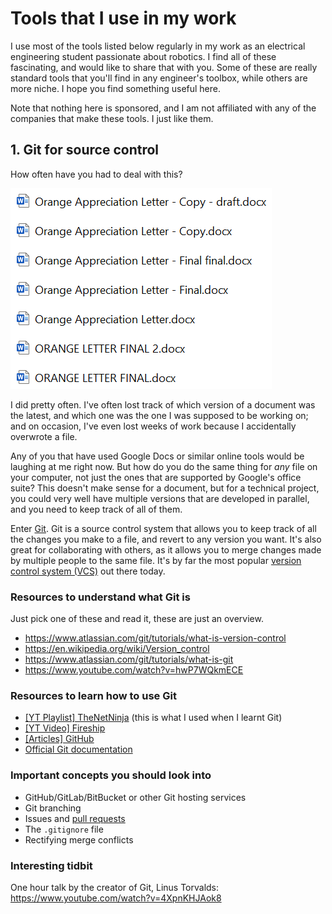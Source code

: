 # Tools that I use in my work

I use most of the tools listed below regularly in my work as an electrical engineering student passionate about robotics. I find all of these fascinating, and would like to share that with you. Some of these are really standard tools that you'll find in any engineer's toolbox, while others are more niche. I hope you find something useful here.

Note that nothing here is sponsored, and I am not affiliated with any of the companies that make these tools. I just like them.

## 1.   Git for source control
How often have you had to deal with this?

![Badly named Word documents](assets/1-bad-naming.png)

I did pretty often. I've often lost track of which version of a document was the latest, and which one was the one I was supposed to be working on; and on occasion, I've even lost weeks of work because I accidentally overwrote a file.

Any of you that have used Google Docs or similar online tools would be laughing at me right now. But how do you do the same thing for *any* file on your computer, not just the ones that are supported by Google's office suite? This doesn't make sense for a document, but for a technical project, you could very well have multiple versions that are developed in parallel, and you need to keep track of all of them.

Enter [Git](https://git-scm.com/). Git is a source control system that allows you to keep track of all the changes you make to a file, and revert to any version you want. It's also great for collaborating with others, as it allows you to merge changes made by multiple people to the same file. It's by far the most popular [version control system (VCS)](https://about.gitlab.com/topics/version-control/) out there today.

### Resources to understand what Git is
Just pick one of these and read it, these are just an overview.
*   https://www.atlassian.com/git/tutorials/what-is-version-control
*   https://en.wikipedia.org/wiki/Version_control
*   https://www.atlassian.com/git/tutorials/what-is-git
*   https://www.youtube.com/watch?v=hwP7WQkmECE

### Resources to learn how to use Git
*   [\[YT Playlist\] TheNetNinja](https://youtube.com/playlist?list=PL4cUxeGkcC9goXbgTDQ0n_4TBzOO0ocPR) (this is what I used when I learnt Git)
*   [\[YT Video\] Fireship](https://www.youtube.com/watch?v=HkdAHXoRtos)
*   [\[Articles\] GitHub](https://docs.github.com/en/github/getting-started-with-github)
*   [Official Git documentation](https://git-scm.com/docs/gittutorial)

### Important concepts you should look into
*   GitHub/GitLab/BitBucket or other Git hosting services
*   Git branching
*   Issues and [pull requests](https://www.youtube.com/watch?v=HkdAHXoRtos)
*   The `.gitignore` file
*   Rectifying merge conflicts

### Interesting tidbit
One hour talk by the creator of Git, Linus Torvalds: https://www.youtube.com/watch?v=4XpnKHJAok8